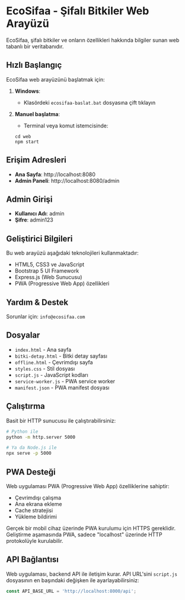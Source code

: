 # EcoSifaa - Şifalı Bitkiler Web Arayüzü

EcoSifaa, şifalı bitkiler ve onların özellikleri hakkında bilgiler sunan web tabanlı bir veritabanıdır.

## Hızlı Başlangıç

EcoSifaa web arayüzünü başlatmak için:

1. **Windows**:
   - Klasördeki `ecosifaa-baslat.bat` dosyasına çift tıklayın

2. **Manuel başlatma**:
   - Terminal veya komut istemcisinde:
   ```
   cd web
   npm start
   ```

## Erişim Adresleri

- **Ana Sayfa**: http://localhost:8080
- **Admin Paneli**: http://localhost:8080/admin

## Admin Girişi

- **Kullanıcı Adı**: admin
- **Şifre**: admin123

## Geliştirici Bilgileri

Bu web arayüzü aşağıdaki teknolojileri kullanmaktadır:

- HTML5, CSS3 ve JavaScript
- Bootstrap 5 UI Framework
- Express.js (Web Sunucusu)
- PWA (Progressive Web App) özellikleri

## Yardım & Destek

Sorunlar için: `info@ecosifaa.com`

## Dosyalar

- `index.html` - Ana sayfa
- `bitki-detay.html` - Bitki detay sayfası
- `offline.html` - Çevrimdışı sayfa
- `styles.css` - Stil dosyası
- `script.js` - JavaScript kodları
- `service-worker.js` - PWA service worker
- `manifest.json` - PWA manifest dosyası

## Çalıştırma

Basit bir HTTP sunucusu ile çalıştırabilirsiniz:

```bash
# Python ile
python -m http.server 5000

# Ya da Node.js ile
npx serve -p 5000
```

## PWA Desteği

Web uygulaması PWA (Progressive Web App) özelliklerine sahiptir:

- Çevrimdışı çalışma
- Ana ekrana ekleme
- Cache stratejisi
- Yükleme bildirimi

Gerçek bir mobil cihaz üzerinde PWA kurulumu için HTTPS gereklidir. Geliştirme aşamasında PWA, sadece "localhost" üzerinde HTTP protokolüyle kurulabilir.

## API Bağlantısı

Web uygulaması, backend API ile iletişim kurar. API URL'sini `script.js` dosyasının en başındaki değişken ile ayarlayabilirsiniz:

```javascript
const API_BASE_URL = 'http://localhost:8000/api';
``` 